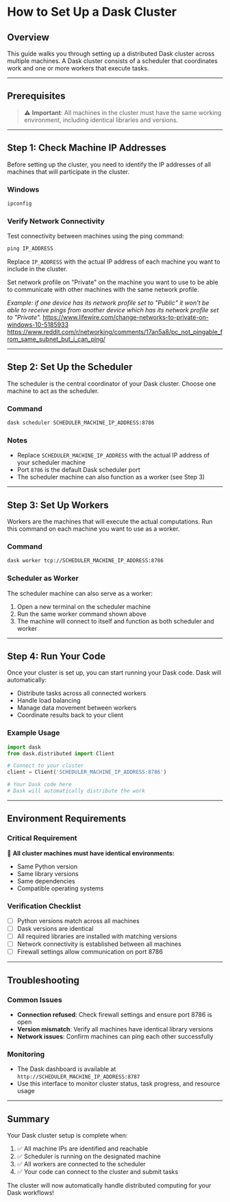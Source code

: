 # How to Set Up a Dask Cluster

## Overview

This guide walks you through setting up a distributed Dask cluster across multiple machines. A Dask cluster consists of a scheduler that coordinates work and one or more workers that execute tasks.

---

## Prerequisites

> ⚠️ **Important**: All machines in the cluster must have the same working environment, including identical libraries and versions.

---

## Step 1: Check Machine IP Addresses

Before setting up the cluster, you need to identify the IP addresses of all machines that will participate in the cluster.

### Windows
```cmd
ipconfig
```

### Verify Network Connectivity

Test connectivity between machines using the ping command:

```cmd
ping IP_ADDRESS
```

Replace `IP_ADDRESS` with the actual IP address of each machine you want to include in the cluster.

Set network profile on "Private" on the machine you want to use to be able to communicate with other machines with the same network profile.

*Example: if one device has its network profile set to "Public" it won't be able to receive pings from another device which has its network profile set to "Private".*
https://www.lifewire.com/change-networks-to-private-on-windows-10-5185933
https://www.reddit.com/r/networking/comments/17an5a8/pc_not_pingable_from_same_subnet_but_i_can_ping/

---

## Step 2: Set Up the Scheduler

The scheduler is the central coordinator of your Dask cluster. Choose one machine to act as the scheduler.

### Command
```bash
dask scheduler SCHEDULER_MACHINE_IP_ADDRESS:8786
```

### Notes
- Replace `SCHEDULER_MACHINE_IP_ADDRESS` with the actual IP address of your scheduler machine
- Port `8786` is the default Dask scheduler port
- The scheduler machine can also function as a worker (see Step 3)

---

## Step 3: Set Up Workers

Workers are the machines that will execute the actual computations. Run this command on each machine you want to use as a worker.

### Command
```bash
dask worker tcp://SCHEDULER_MACHINE_IP_ADDRESS:8786
```

### Scheduler as Worker
The scheduler machine can also serve as a worker:

1. Open a new terminal on the scheduler machine
2. Run the same worker command shown above
3. The machine will connect to itself and function as both scheduler and worker

---

## Step 4: Run Your Code

Once your cluster is set up, you can start running your Dask code. Dask will automatically:

- Distribute tasks across all connected workers
- Handle load balancing
- Manage data movement between workers
- Coordinate results back to your client

### Example Usage
```python
import dask
from dask.distributed import Client

# Connect to your cluster
client = Client('SCHEDULER_MACHINE_IP_ADDRESS:8786')

# Your Dask code here
# Dask will automatically distribute the work
```

---

## Environment Requirements

### Critical Requirement
🔧 **All cluster machines must have identical environments:**

- Same Python version
- Same library versions
- Same dependencies
- Compatible operating systems

### Verification Checklist
- [ ] Python versions match across all machines
- [ ] Dask versions are identical
- [ ] All required libraries are installed with matching versions
- [ ] Network connectivity is established between all machines
- [ ] Firewall settings allow communication on port 8786

---

## Troubleshooting

### Common Issues
- **Connection refused**: Check firewall settings and ensure port 8786 is open
- **Version mismatch**: Verify all machines have identical library versions
- **Network issues**: Confirm machines can ping each other successfully

### Monitoring
- The Dask dashboard is available at `http://SCHEDULER_MACHINE_IP_ADDRESS:8787`
- Use this interface to monitor cluster status, task progress, and resource usage

---

## Summary

Your Dask cluster setup is complete when:
1. ✅ All machine IPs are identified and reachable
2. ✅ Scheduler is running on the designated machine
3. ✅ All workers are connected to the scheduler
4. ✅ Your code can connect to the cluster and submit tasks

The cluster will now automatically handle distributed computing for your Dask workflows!